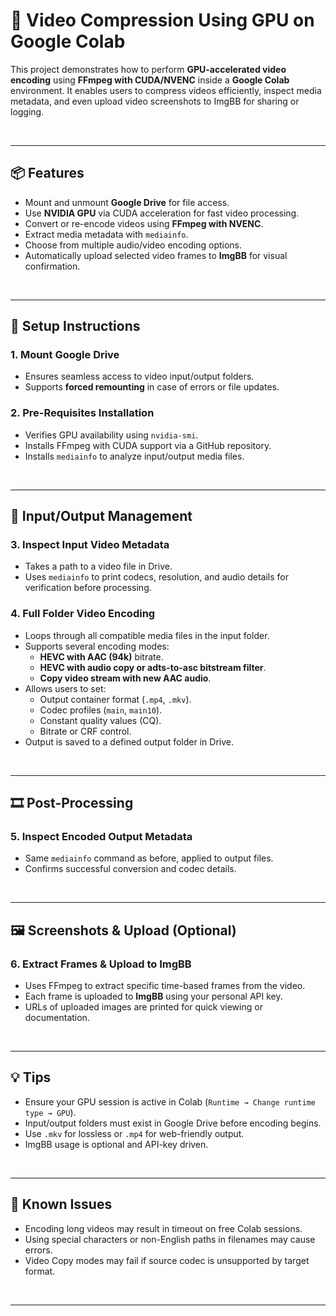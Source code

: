 # 🎥 Video Compression Using GPU on Google Colab

This project demonstrates how to perform **GPU-accelerated video encoding** using **FFmpeg with CUDA/NVENC** inside a **Google Colab** environment. It enables users to compress videos efficiently, inspect media metadata, and even upload video screenshots to ImgBB for sharing or logging.

<br />

---

## 📦 Features

- Mount and unmount **Google Drive** for file access.
- Use **NVIDIA GPU** via CUDA acceleration for fast video processing.
- Convert or re-encode videos using **FFmpeg with NVENC**.
- Extract media metadata with `mediainfo`.
- Choose from multiple audio/video encoding options.
- Automatically upload selected video frames to **ImgBB** for visual confirmation.

<br />

---

## 🧰 Setup Instructions

### 1. Mount Google Drive

- Ensures seamless access to video input/output folders.
- Supports **forced remounting** in case of errors or file updates.


### 2. Pre-Requisites Installation

- Verifies GPU availability using `nvidia-smi`.
- Installs FFmpeg with CUDA support via a GitHub repository.
- Installs `mediainfo` to analyze input/output media files.

<br />

---

## 📁 Input/Output Management

### 3. Inspect Input Video Metadata

- Takes a path to a video file in Drive.
- Uses `mediainfo` to print codecs, resolution, and audio details for verification before processing.


### 4. Full Folder Video Encoding

- Loops through all compatible media files in the input folder.
- Supports several encoding modes:
  - **HEVC with AAC (94k)** bitrate.
  - **HEVC with audio copy or adts-to-asc bitstream filter**.
  - **Copy video stream with new AAC audio**.
- Allows users to set:
  - Output container format (`.mp4`, `.mkv`).
  - Codec profiles (`main`, `main10`).
  - Constant quality values (CQ).
  - Bitrate or CRF control.
- Output is saved to a defined output folder in Drive.

<br />

---

## 🎞️ Post-Processing

### 5. Inspect Encoded Output Metadata

- Same `mediainfo` command as before, applied to output files.
- Confirms successful conversion and codec details.

<br />

---

## 🖼️ Screenshots & Upload (Optional)

### 6. Extract Frames & Upload to ImgBB

- Uses FFmpeg to extract specific time-based frames from the video.
- Each frame is uploaded to **ImgBB** using your personal API key.
- URLs of uploaded images are printed for quick viewing or documentation.

<br />

---

## 💡 Tips

- Ensure your GPU session is active in Colab (`Runtime → Change runtime type → GPU`).
- Input/output folders must exist in Google Drive before encoding begins.
- Use `.mkv` for lossless or `.mp4` for web-friendly output.
- ImgBB usage is optional and API-key driven.

<br />

---

## 📌 Known Issues

- Encoding long videos may result in timeout on free Colab sessions.
- Using special characters or non-English paths in filenames may cause errors.
- Video Copy modes may fail if source codec is unsupported by target format.

<br />

---
